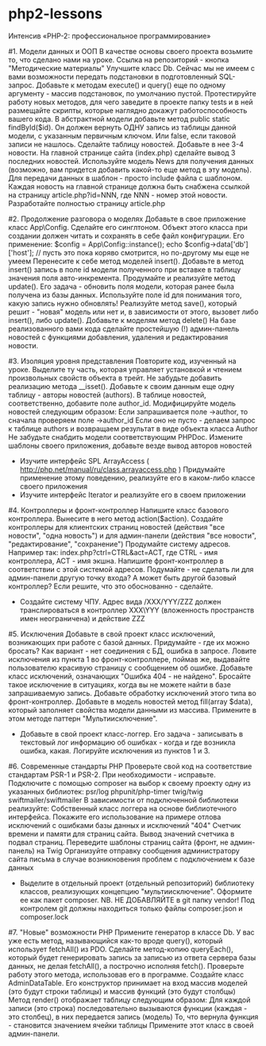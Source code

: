 # php2-lessons
Интенсив «PHP-2: профессиональное программирование»

#1. Модели данных и ООП
В качестве основы своего проекта возьмите то, что сделано нами на уроке. Ссылка на репозиторий - кнопка "Методические материалы"
Улучшите класс Db. Сейчас мы не имеем с вами возможности передать подстановки в подготовленный SQL-запрос. Добавьте к методам execute() и query() еще по одному аргументу - массив подстановок, по умолчанию пустой. Протестируйте работу новых методов, для чего заведите в проекте папку tests и в ней размещайте скрипты, которые наглядно докажут работоспособность вашего кода.
В абстрактной модели добавьте метод public static findById($id). Он должен вернуть ОДНУ запись из таблицы данной модели, с указанным первичным ключом. Или false, если таковой записи не нашлось.
Сделайте таблицу новостей. Добавьте в нее 3-4 новости. На главной странице сайта (index.php) сделайте вывод 3 последних новостей. Используйте модель News для получения данных (возможно, вам придется добавить какой-то еще метод в эту модель). Для передачи данных в шаблон - просто include файла с шаблоном.
Каждая новость на главной странице должна быть снабжена ссылкой на страницу article.php?id=NNN, где NNN - номер этой новости. Разработайте полностью страницу article.php

#2. Продолжение разговора о моделях
Добавьте в свое приложение класс App\Config. Сделайте его синглтоном. 
Объект этого класса при создании должен читать и сохранять в себе файл конфигурации. Его применение:
$config = App\Config::instance();
echo $config->data['db']['host'];
// пусть это пока коряво смотрится, но по-другому мы еще не умеем
Перенесите к себе метод моделей insert().
Добавьте в метод insert() запись в поле id модели полученного при вставке в таблицу значения поля авто-инкремента.
Продумайте и реализуйте метод update(). Его задача - обновить поля модели, которая ранее была получена из базы данных. Используйте поле id для понимания того, какую запись нужно обновлять!
Реализуйте метод save(), который решит - "новая" модель или нет и, в зависимости от этого, вызовет либо insert(), либо update().
Добавьте к моделям метод delete()
На базе реализованного вами кода сделайте простейшую (!) админ-панель новостей с функциями добавления, удаления и редактирования новости.

#3. Изоляция уровня представления
Повторите код, изученный на уроке. Выделите ту часть, которая управляет установкой и чтением произвольных свойств объекта в трейт. Не забудьте добавить реализацию метода __isset().
Добавьте к своим данным еще одну таблицу - авторы новостей (authors). В таблице новостей, соответственно, добавите поле author_id. Модифицируйте модель новостей следующим образом:
Если запрашивается поле ->author, то сначала проверяем поле ->author_id
Если оно не пусто - делаем запрос к таблице authors и возвращаем результат в виде объекта класса Author
Не забудьте снабдить модели соответствующим PHPDoc.
Измените шаблоны своего приложения, добавьте везде вывод авторов новостей
* Изучите интерфейс SPL ArrayAccess ( http://php.net/manual/ru/class.arrayaccess.php ) Придумайте применение этому поведению, реализуйте его в каком-либо классе своего приложения
* Изучите интерфейс Iterator и реализуйте его в своем приложении

#4. Контроллеры и фронт-контроллер
Напишите класс базового контроллера. Вынесите в него метод action($action).
Создайте контроллеры для клиентских страниц новостей (действия "все новости", "одна новость") и для админ-панели (действия "все новости", "редактирование", "сохранение")
Продумайте систему адресов. Например так: index.php?ctrl=CTRL&act=ACT, где СTRL - имя контроллера, ACT - имя экшна. Напишите фронт-контроллер в соответствии с этой системой адресов.
Подумайте - не сделать ли для админ-панели другую точку входа? А может быть другой базовый контроллер? Если решите, что это обоснованно - сделайте.
* Создайте систему ЧПУ. Адрес вида /XXX/YYY/ZZZ должен транслироваться в контроллер XXX\YYY (вложенность пространств имен неограничена) и действие ZZZ

#5. Исключения
Добавьте в свой проект класс исключений, возникающих при работе с базой данных. Придумайте - где их можно бросать? Как вариант - нет соединения с БД, ошибка в запросе.
Ловите исключения из пункта 1 во фронт-контроллере, поймав же, выдавайте пользователю красивую страницу с сообщением об ошибке.
Добавьте класс исключений, означающих "Ошибка 404 - не найдено". Бросайте такое исключение в ситуациях, когда вы не можете найти в базе запрашиваемую запись. Добавьте обработку исключений этого типа во фронт-контроллер.
Добавьте в модель новостей метод fill(array $data), который заполняет свойства модели данными из массива. Примените в этом методе паттерн "Мультиисключение".
* Добавьте в свой проект класс-логгер. Его задача - записывать в текстовый лог информацию об ошибках - когда и где возникла ошибка, какая. Логируйте исключения из пунктов 1 и 3.

#6. Современные стандарты PHP
Проверьте свой код на соответствие стандартам PSR-1 и PSR-2. При необходимости - исправьте.
Подключите с помощью composer на выбор к своему проекту одну из указанных библиотек:
psr/log
phpunit/php-timer
twig/twig
swiftmailer/swiftmailer
В зависимости от подключенной библиотеки реализуйте:
Собственный класс логгера на основе библиотечного интерфейса. Покажите его использование на примере отлова исключений с ошибками базы данных и исключений "404"
Счетчик времени и памяти для страниц сайта. Вывод значений счетчика в подвал страниц.
Переведите шаблоны страниц сайта (фронт, не админ-панель) на Twig
Организуйте отправку сообщения администратору сайта письма в случае возникновения проблем с подключением к базе данных
* Выделите в отдельный проект (отдельный репозиторий) библиотеку классов, реализующих концепцию "мультиисключение". Оформите ее как пакет composer.
NB. НЕ ДОБАВЛЯЙТЕ в git папку vendor! Под контролем git должны находиться только файлы composer.json и composer.lock

#7. "Новые" возможности PHP
Примените генератор в классе Db. У вас уже есть метод, называющийся как-то вроде query(), который использует fetchAll() из PDO. Сделайте метод-копию queryEach(), который будет генерировать запись за записью из ответа сервера базы данных, не делая fetchAll(), а построчно исполняя fetch(). Проверьте работу этого метода, использовав его в программе.
Создайте класс AdminDataTable. 
Его конструктор принимает на вход массив моделей (это будут строки таблицы) и массив функций (это будут столбцы)
Метод render() отображает таблицу следующим образом:
Для каждой записи (это строка) последовательно вызываются функции (каждая - это столбец), в них передается запись (модель)
То, что вернула функция - становится значением ячейки таблицы
Примените этот класс в своей админ-панели.